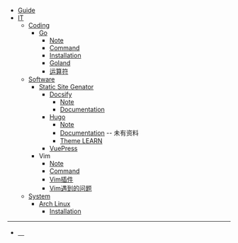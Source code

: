 
<!-- docs/_sidebar.md -->

+ [Guide](guide.md "The greatest guide in the world")
+ [IT](/IT/)
  - [Coding](/IT/Coding/README.md)
    * [Go](/IT/Coding/Go/README.md)
      + [Note](/IT/Coding/Go/Go-Note.md)
      + [Command](/IT/Coding/Go/Go-Command.md)
      + [Installation](/IT/Coding/Go/Go-Installation.md)
      + [Goland](/IT/Coding/Go/Goland.md)
      + [运算符](/IT/Coding/Go/Go-运算符.md)
  - [Software](/IT/Software/)
    * [Static Site Genator](/IT/Software/Static-Site-Genator/)
      + [Docsify](/IT/Software/Static-Site-Genator/Docsify/README.md)
        - [Note](/IT/Software/Static-Site-Genator/Docsify/Docsify-Note.md)
        - [Documentation](/IT/Software/Static-Site-Genator/Docsify/Documentation/README.md)
      + [Hugo](/IT/Software/Static-Site-Genator/Hugo/README.md)
        - [Note](/IT/Software/Static-Site-Genator/Hugo/Hugo-Note.md)
        - [Documentation](/IT/Software/Static-Site-Genator/Hugo/Hugo-Documentation/README.md) -- 未有资料
        - [Theme LEARN](/IT/Software/Static-Site-Genator/Hugo/hugo-theme-learn/_index.md)
      + [VuePress](/IT/Software/Static-Site-Genator/VuePress/)
    * Vim
      + [Note](./IT/Software/Vim/Vim-Note.md)
      + [Command](./IT/Software/Vim/Vim-Command.md)
      + [Vim插件](./IT/Software/Vim/Vim插件.md)
      + [Vim遇到的问题](./IT/Software/Vim/Vim遇到的问题.md)
  - [System](/IT/System/README.md)
    * [Arch Linux](/IT/System/Arch-Linux/README.md)
      + [Installation](/IT/System/Arch-Linux/Arch-Installation.md)

---

+ [　](./Secret.md)


